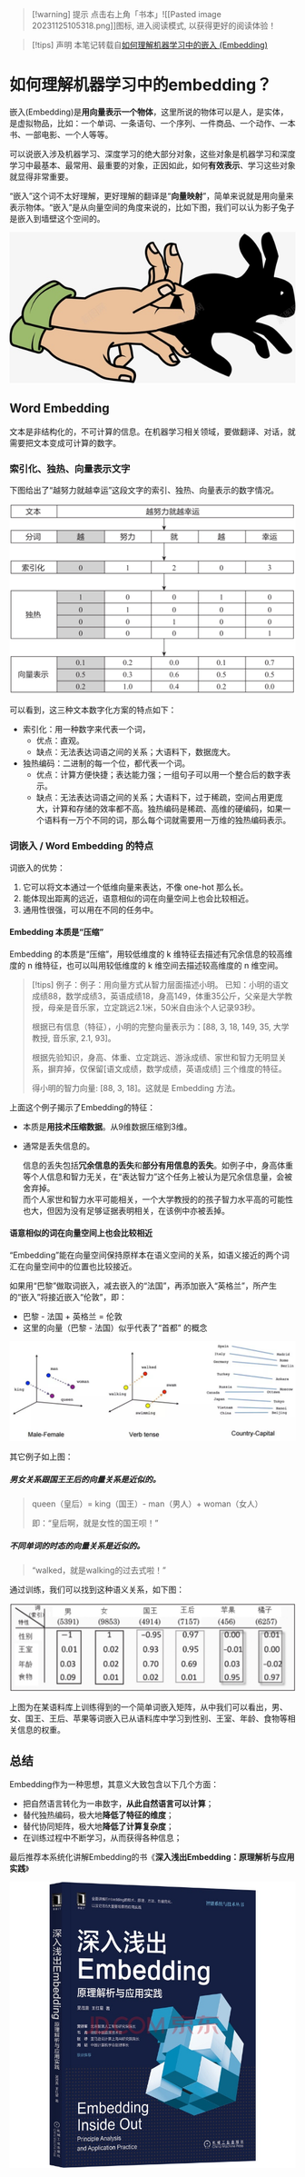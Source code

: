 
>[!warning] 提示
>点击右上角「书本」![[Pasted image 20231125105318.png]]图标, 进入阅读模式, 以获得更好的阅读体验！

>[!tips] 声明
>本笔记转载自[如何理解机器学习中的嵌入 (Embedding)](https://www.cnblogs.com/ghj1976/p/ru-he-li-jie-ji-qi-xue-xi-zhong-de-qian-ru-embeddi.html)

# 如何理解机器学习中的embedding？

嵌入(Embedding)是**用向量表示一个物体**，这里所说的物体可以是人，是实体，是虚拟物品，比如：一个单词、一条语句、一个序列、一件商品、一个动作、一本书、一部电影、一个人等等。

可以说嵌入涉及机器学习、深度学习的绝大部分对象，这些对象是机器学习和深度学习中最基本、最常用、最重要的对象，正因如此，如何**有效表示**、学习这些对象就显得非常重要。

“嵌入”这个词不太好理解，更好理解的翻译是“**向量映射**”，简单来说就是用向量来表示物体。“嵌入”是从向量空间的角度来说的，比如下图，我们可以认为影子兔子是嵌入到墙壁这个空间的。

![](https://raw.githubusercontent.com/Nekasu/Blog_pics/main/20240314221431.png)

## Word Embedding

文本是非结构化的，不可计算的信息。在机器学习相关领域，要做翻译、对话，就需要把文本变成可计算的数字。

### 索引化、独热、向量表示文字

下图给出了“越努力就越幸运”这段文字的索引、独热、向量表示的数字情况。

![](https://raw.githubusercontent.com/Nekasu/Blog_pics/main/20240314221511.png)

可以看到，这三种文本数字化方案的特点如下：

- 索引化：用一种数字来代表一个词，
    - 优点：直观。
    - 缺点：无法表达词语之间的关系；大语料下，数据庞大。
- 独热编码：二进制的每一个位，都代表一个词。
    - 优点：计算方便快捷；表达能力强；一组句子可以用一个整合后的数字表示。
    - 缺点：无法表达词语之间的关系；大语料下，过于稀疏，空间占用更庞大，计算和存储的效率都不高。独热编码是稀疏、高维的硬编码，如果一个语料有一万个不同的词，那么每个词就需要用一万维的独热编码表示。

### 词嵌入 / Word Embedding 的特点

词嵌入的优势：

1. 它可以将文本通过一个低维向量来表达，不像 one-hot 那么长。
2. 能体现出距离的远近，语意相似的词在向量空间上也会比较相近。
3. 通用性很强，可以用在不同的任务中。

#### Embedding 本质是“压缩”

Embedding 的本质是“压缩”，用较低维度的 k 维特征去描述有冗余信息的较高维度的 n 维特征，也可以叫用较低维度的 k 维空间去描述较高维度的 n 维空间。

>[!tips] 例子：例子：用向量方式从智力层面描述小明。
> 已知：小明的语文成绩88，数学成绩3，英语成绩18，身高149，体重35公斤，父亲是大学教授，母亲是音乐家，立定跳远2.1米，50米自由泳个人记录93秒。
> 
> 根据已有信息（特征），小明的完整向量表示为：[88, 3, 18, 149, 35, 大学教授, 音乐家, 2.1, 93]。
> 
> 根据先验知识，身高、体重、立定跳远、游泳成绩、家世和智力无明显关系，摒弃掉，仅保留[语文成绩，数学成绩，英语成绩] 三个维度的特征。
> 
> 得小明的智力向量: [88, 3, 18]。这就是 Embedding 方法。

上面这个例子揭示了Embedding的特征：

- 本质是**用技术压缩数据**。从9维数据压缩到3维。
    
- 通常是丢失信息的。
    
    信息的丢失包括**冗余信息的丢失**和**部分有用信息的丢失**。如例子中，身高体重等个人信息和智力无关，在“表达智力”这个任务上被认为是冗余信息量，会被舍弃掉。  
    而个人家世和智力水平可能相关，一个大学教授的的孩子智力水平高的可能性也大，但因为没有足够证据表明相关，在该例中亦被丢掉。
    

#### 语意相似的词在向量空间上也会比较相近

“Embedding”能在向量空间保持原样本在语义空间的关系，如语义接近的两个词汇在向量空间中的位置也比较接近。

如果用“巴黎”做取词嵌入，减去嵌入的“法国”，再添加嵌入“英格兰”，所产生的“嵌入”将接近嵌入“伦敦”，即：
- 巴黎 - 法国 + 英格兰 = 伦敦
- 这里的向量（巴黎 - 法国）似乎代表了“首都” 的概念

![](https://raw.githubusercontent.com/Nekasu/Blog_pics/main/20240314222059.png)

其它例子如上图：

##### 男女关系跟国王王后的向量关系是近似的。

> queen（皇后）= king（国王）- man（男人）+ woman（女人）
> 
> 即：“皇后啊，就是女性的国王呗！”

##### 不同单词的时态的向量关系是近似的。

> “walked，就是walking的过去式啦！”

通过训练，我们可以找到这种语义关系，如下图：

![](https://raw.githubusercontent.com/Nekasu/Blog_pics/main/20240314222127.png)

上图为在某语料库上训练得到的一个简单词嵌入矩阵，从中我们可以看出，男、女、国王、王后、苹果等词嵌入已从语料库中学习到性别、王室、年龄、食物等相关信息的权重。

## 总结

Embedding作为一种思想，其意义大致包含以下几个方面：

- 把自然语言转化为一串数字，**从此自然语言可以计算**；
- 替代独热编码，极大地**降低了特征的维度**；
- 替代协同矩阵，极大地**降低了计算复杂度**；
- 在训练过程中不断学习，从而获得各种信息；

最后推荐本系统化讲解Embedding的书《**深入浅出Embedding：原理解析与应用实践**》

![|318](https://raw.githubusercontent.com/Nekasu/Blog_pics/main/20240314222233.png)